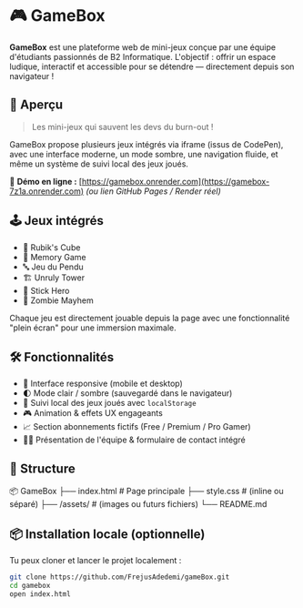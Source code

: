 # 🎮 GameBox

**GameBox** est une plateforme web de mini-jeux conçue par une équipe d'étudiants passionnés de B2 Informatique. L'objectif : offrir un espace ludique, interactif et accessible pour se détendre — directement depuis son navigateur !

## 🌟 Aperçu

> Les mini-jeux qui sauvent les devs du burn-out !

GameBox propose plusieurs jeux intégrés via iframe (issus de CodePen), avec une interface moderne, un mode sombre, une navigation fluide, et même un système de suivi local des jeux joués.

🔗 **Démo en ligne :** [https://gamebox.onrender.com](https://gamebox-7z1a.onrender.com) *(ou lien GitHub Pages / Render réel)*

## 🕹️ Jeux intégrés

- 🧠 Rubik's Cube
- 🧩 Memory Game
- 🔤 Jeu du Pendu
- 🏗️ Unruly Tower
- 🦵 Stick Hero
- 🧟 Zombie Mayhem

Chaque jeu est directement jouable depuis la page avec une fonctionnalité "plein écran" pour une immersion maximale.

## 🛠️ Fonctionnalités

- 🎨 Interface responsive (mobile et desktop)
- 🌓 Mode clair / sombre (sauvegardé dans le navigateur)
- 💾 Suivi local des jeux joués avec `localStorage`
- 🎮 Animation & effets UX engageants
- 📈 Section abonnements fictifs (Free / Premium / Pro Gamer)
- 👨‍💻 Présentation de l'équipe & formulaire de contact intégré

## 📁 Structure
📦 GameBox
├── index.html # Page principale
├── style.css # (inline ou séparé)
├── /assets/ # (images ou futurs fichiers)
└── README.md


## 📦 Installation locale (optionnelle)

Tu peux cloner et lancer le projet localement :

```bash
git clone https://github.com/FrejusAdedemi/gameBox.git
cd gamebox
open index.html

